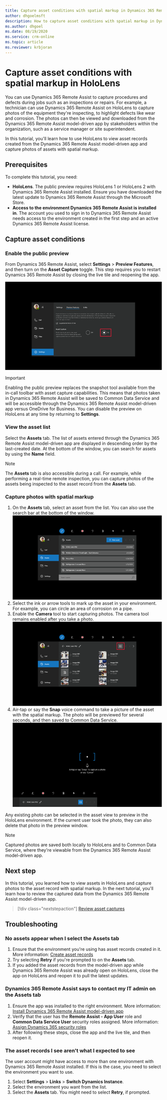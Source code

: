 ```yaml
---
title: Capture asset conditions with spatial markup in Dynamics 365 Remote Assist
author: dhgoelmsft
description: How to capture asset conditions with spatial markup in Dynamics 365 Remote Assist on HoloLens
ms.author: dhgoel
ms.date: 08/19/2020
ms.service: crm-online
ms.topic: article
ms.reviewer: krbjoran
---
```

# Capture asset conditions with spatial markup in HoloLens

You can use Dynamics 365 Remote Assist to capture procedures and defects during jobs such as an inspections or repairs. For example, a technician can use Dynamics 365 Remote Assist on HoloLens to capture photos of the equipment they're inspecting, to highlight defects like wear and corrosion. The photos can then be viewed and downloaded from the Dynamics 365 Remote Assist model-driven app by stakeholders within the organization, such as a service manager or site superintendent.

In this tutorial, you'll learn how to use HoloLens to view asset records created from the Dynamics 365 Remote Assist model-driven app and capture photos of assets with spatial markup.

## Prerequisites

To complete this tutorial, you need:

- **HoloLens**. The public preview requires HoloLens 1 or HoloLens 2 with Dynamics 365 Remote Assist installed. Ensure you have downloaded the latest update to Dynamics 365 Remote Assist through the Microsoft Store.
- **Access to the environment Dynamics 365 Remote Assist is installed in**. The account you used to sign in to Dynamics 365 Remote Assist needs access to the environment created in the first step and an active Dynamics 365 Remote Assist license.

## Capture asset conditions

### Enable the public preview

From Dynamics 365 Remote Assist, select **Settings** > **Preview Features**, and then turn on the **Asset Capture** toggle. This step requires you to restart Dynamics 365 Remote Assist by closing the live tile and reopening the app.

![Screenshot of the settings page in Dynamics 365 Remote Assist to enable preview features](./media/08.01-settings-preview-features.png "Screenshot of the settings page in Dynamics 365 Remote Assist to enable preview features")

> [!IMPORTANT]
> Enabling the public preview replaces the snapshot tool available from the in-call toolbar with asset capture capabilities. This means that photos taken in Dynamics 365 Remote Assist will be saved to Common Data Service and will be accessible through the Dynamics 365 Remote Assist model-driven app versus OneDrive for Business. You can disable the preview on HoloLens at any time by returning to **Settings**.

### View the asset list

Select the **Assets** tab. The list of assets entered through the Dynamics 365 Remote Assist model-driven app are displayed in descending order by the last-created date. At the bottom of the window, you can search for assets by using the **Name** field.

> [!NOTE]
> The **Assets** tab is also accessible during a call. For example, while performing a real-time remote inspection, you can capture photos of the assets being inspected to the asset record from the **Assets** tab.

### Capture photos with spatial markup

1. On the **Assets** tab, select an asset from the list. You can also use the search bar at the bottom of the window.
![Screenshot of the Assets tab in Dynamics 365 Remote Assist](./media/06.05-assets-list.png "Screenshot of the Assets tab in Dynamics 365 Remote Assist")
2. Select the ink or arrow tools to mark up the asset in your environment. For example, you can circle an area of corrosion on a pipe.
3. Enable the **Camera** tool to start capturing photos. The camera tool remains enabled after you take a photo.
![Screenshot of the asset detail view in Dynamics 365 Remote Assist](./media/06.14-asset.png "Screenshot of the asset detail view in Dynamics 365 Remote Assist")
4. Air-tap or say the **Snap** voice command to take a picture of the asset with the spatial markup. The photo will be previewed for several seconds, and then saved to Common Data Service.
![Screenshot of the camera mode enabled in Dynamics 365 Remote Assist](./media/06.10-photo-ready.png "Screenshot of the camera mode enabled in Dynamics 365 Remote Assist")

Any existing photo can be selected in the asset view to preview in the HoloLens environment. If the current user took the photo, they can also delete that photo in the preview window.

> [!NOTE]
> Captured photos are saved both locally to HoloLens and to Common Data Service, where they're viewable from the Dynamics 365 Remote Assist model-driven app.

## Next step

In this tutorial, you learned how to view assets in HoloLens and capture photos to the asset record with spatial markup. In the next tutorial, you'll learn how to review the captured data from the Dynamics 365 Remote Assist model-driven app.

> [!div class="nextstepaction"]
> [Review asset captures](./asset-capture-review.md)

## Troubleshooting

### No assets appear when I select the Assets tab

1. Ensure that the environment you're using has asset records created in it. More information: [Create asset records](./asset-capture-create-asset.md)
2. Try selecting **Retry** if you're prompted to on the **Assets** tab.
3. If you added the asset records from the model-driven app while Dynamics 365 Remote Assist was already open on HoloLens, close the app on HoloLens and reopen it to pull the latest updates.

### Dynamics 365 Remote Assist says to contact my IT admin on the Assets tab

1. Ensure the app was installed to the right environment. More information: [Install Dynamics 365 Remote Assist model-driven app](./ra-webapp-install.md#install-dynamics-365-remote-assist-model-driven-app)
2. Verify that the user has the **Remote Assist - App User** role and **Common Data Service User** security roles assigned. More information: [Assign Dynamics 365 security roles](./asset-capture-add-users.md#assign-dynamics-365-security-roles)
3. After following these steps, close the app and the live tile, and then reopen it.

### The asset records I see aren't what I expected to see

The user account might have access to more than one environment with Dynamics 365 Remote Assist installed. If this is the case, you need to select the environment you want to use.

1. Select **Settings** > **Links** > **Switch Dynamics Instance**.
2. Select the environment you want from the list.
3. Select the **Assets** tab. You might need to select **Retry**, if prompted.
